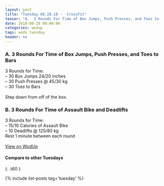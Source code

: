 ```yaml
---
layout: post
title: "Tuesday 08.28.18 -  CrossFit"
teaser: "A.  3 Rounds For Time of Box Jumps, Push Presses, and Toes to Bars<br/> B.  3 Rounds For Time of Assault Bike and Deadlifts"
date: 2018-08-28 00:00:00
categories: wodup
tags: wods tuesday
header: no
---
```



<h3>A.  3 Rounds For Time of Box Jumps, Push Presses, and Toes to Bars</h3>
3 Rounds for Time:<br/>– 30 Box Jumps 24/20 inches<br/>– 30 Push Presses @ 45/30 kg<br/>– 30 Toes to Bars<br/><br/>Step down from off of the box.
<h3>B.  3 Rounds For Time of Assault Bike and Deadlifts</h3>
3 Rounds for Time:<br/>– 15/10 Calories of Assault Bike<br/>– 10 Deadlifts @ 125/80 kg<br/>Rest 1 minute between each round<br/>
<br/>
<a href="https://www.wodup.com/gyms/asphodel/wods/8955" target="blank">View on WodUp</a>


#### Compare to other Tuesdays
{: .t60 }

{% include list-posts tag='tuesday' %}